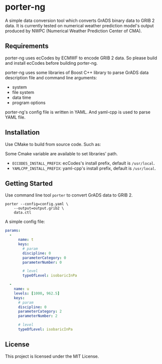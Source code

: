 # porter-ng

A simple data conversion tool which converts GrADS binary data to GRIB 2 data.
It is currently tested on numerical weather prediction model's output 
produced by NWPC (Numerical Weather Prediction Center of CMA).

## Requirements

porter-ng uses ecCodes by ECMWF to encode GRIB 2 data. 
So please build and install ecCodes before building porter-ng.

porter-ng uses some libraries of Boost C++ library to parse GrADS data description file 
and command line arguments:

* system
* file system
* data time
* program options

porter-ng's config file is written in YAML. And yaml-cpp is used to parse YAML file.

## Installation

Use CMake to build from source code. Such as:

Some Cmake variable are available to set libraries' path.

* `ECCODES_INSTALL_PREFIX`: ecCodes's install prefix, default is `/usr/local`.
* `YAMLCPP_INSTALL_PREFIX`: yaml-cpp's install prefix, default is `/usr/local`.

## Getting Started

Use command line tool `porter` to convert GrADS data to GRIB 2.

```
porter --config=config.yaml \
    --output=output.grib2 \
    data.ctl
```

A simple config file:

```yaml
params:
  -
      name: t
      keys:
        # param
        discipline: 0
        parameterCategory: 0
        parameterNumber: 0

        # level
        typeOfLevel: isobaricInPa

  -
    name: u
    levels: [1000, 962.5]
    keys:
      # param
      discipline: 0
      parameterCategory: 2
      parameterNumber: 2

      # level
      typeOfLevel: isobaricInPa
```

## License

This project is licensed under the MIT License.

